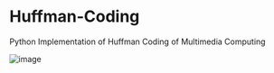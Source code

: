 # Huffman-Coding
Python Implementation of Huffman Coding of Multimedia Computing

![image](https://user-images.githubusercontent.com/58242932/122789859-5f14d580-d2d5-11eb-944e-f04f6ec1f5bf.png)
